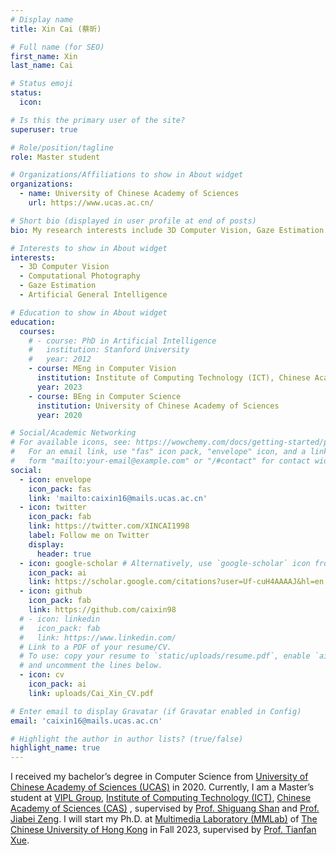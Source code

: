 ```yaml
---
# Display name
title: Xin Cai (蔡昕)

# Full name (for SEO)
first_name: Xin 
last_name: Cai 

# Status emoji
status:
  icon: 

# Is this the primary user of the site?
superuser: true

# Role/position/tagline
role: Master student

# Organizations/Affiliations to show in About widget
organizations:
  - name: University of Chinese Academy of Sciences
    url: https://www.ucas.ac.cn/

# Short bio (displayed in user profile at end of posts)
bio: My research interests include 3D Computer Vision, Gaze Estimation and Computational Photography.

# Interests to show in About widget
interests:
  - 3D Computer Vision
  - Computational Photography
  - Gaze Estimation
  - Artificial General Intelligence

# Education to show in About widget
education:
  courses:
    # - course: PhD in Artificial Intelligence
    #   institution: Stanford University
    #   year: 2012
    - course: MEng in Computer Vision
      institution: Institute of Computing Technology (ICT), Chinese Academy of Sciences (CAS)
      year: 2023
    - course: BEng in Computer Science 
      institution: University of Chinese Academy of Sciences
      year: 2020

# Social/Academic Networking
# For available icons, see: https://wowchemy.com/docs/getting-started/page-builder/#icons
#   For an email link, use "fas" icon pack, "envelope" icon, and a link in the
#   form "mailto:your-email@example.com" or "/#contact" for contact widget.
social:
  - icon: envelope
    icon_pack: fas
    link: 'mailto:caixin16@mails.ucas.ac.cn'
  - icon: twitter
    icon_pack: fab
    link: https://twitter.com/XINCAI1998
    label: Follow me on Twitter
    display:
      header: true
  - icon: google-scholar # Alternatively, use `google-scholar` icon from `ai` icon pack
    icon_pack: ai
    link: https://scholar.google.com/citations?user=Uf-cuH4AAAAJ&hl=en
  - icon: github
    icon_pack: fab
    link: https://github.com/caixin98
  # - icon: linkedin
  #   icon_pack: fab
  #   link: https://www.linkedin.com/
  # Link to a PDF of your resume/CV.
  # To use: copy your resume to `static/uploads/resume.pdf`, enable `ai` icons in `params.yaml`,
  # and uncomment the lines below.
  - icon: cv
    icon_pack: ai
    link: uploads/Cai_Xin_CV.pdf

# Enter email to display Gravatar (if Gravatar enabled in Config)
email: 'caixin16@mails.ucas.ac.cn'

# Highlight the author in author lists? (true/false)
highlight_name: true
---
```



I received my bachelor’s degree in Computer Science from [University of Chinese Academy of Sciences (UCAS)](https://www.ucas.ac.cn/) in 2020. Currently, I am a Master’s student at [VIPL Group](http://vipl.ict.ac.cn/), [Institute of Computing Technology (ICT)](http://www.ict.ac.cn/), [Chinese Academy of Sciences (CAS)](https://www.cas.cn/) , supervised by [Prof. Shiguang Shan](https://scholar.google.com/citations?user=Vkzd7MIAAAAJ&hl=en) and [Prof. Jiabei Zeng](https://dualplus.github.io/). I will start my Ph.D. at [Multimedia Laboratory (MMLab)](https://mmlab.ie.cuhk.edu.hk/) of [The Chinese University of Hong Kong](https://www.cuhk.edu.hk/) in Fall 2023, supervised by [Prof. Tianfan Xue](https://tianfan.info/). 





